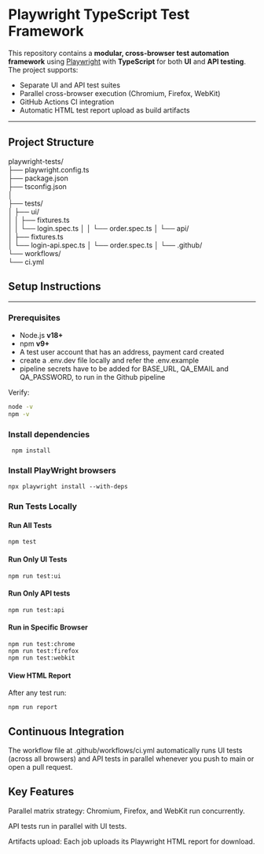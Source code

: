 # Playwright TypeScript Test Framework

This repository contains a **modular, cross-browser test automation framework** using [Playwright](https://playwright.dev/) with **TypeScript** for both **UI** and **API testing**.  
The project supports:
- Separate UI and API test suites
- Parallel cross-browser execution (Chromium, Firefox, WebKit)
- GitHub Actions CI integration
- Automatic HTML test report upload as build artifacts

---

## Project Structure

playwright-tests/  
├── playwright.config.ts  
├── package.json  
├── tsconfig.json  
│  
├── tests/  
│ ├── ui/  
│ │ ├── fixtures.ts  
│ │ └── login.spec.ts
│ │ └── order.spec.ts
│ └── api/  
│ ├── fixtures.ts  
│ └── login-api.spec.ts
│ └── order.spec.ts
│
└── .github/  
└── workflows/  
└── ci.yml  


## Setup Instructions

---
### Prerequisites
- Node.js **v18+**
- npm **v9+**
- A test user account that has an address, payment card created
- create a .env.dev file locally and refer the .env.example
- pipeline secrets have to be added for BASE_URL, QA_EMAIL and QA_PASSWORD, to run in the Github pipeline

Verify:
```bash
node -v
npm -v
```

### Install dependencies
``` npm install```

### Install PlayWright browsers
```
npx playwright install --with-deps
```
### Run Tests Locally
#### Run All Tests
```
npm test
```
#### Run Only UI Tests
```
npm run test:ui

```
#### Run Only API tests
```
npm run test:api
```
#### Run in Specific Browser
```
npm run test:chrome
npm run test:firefox
npm run test:webkit

```
#### View HTML Report
After any test run:
```
npm run report

```

## Continuous Integration
The workflow file at
.github/workflows/ci.yml
automatically runs UI tests (across all browsers) and API tests in parallel whenever you push to main or open a pull request.  


## Key Features

Parallel matrix strategy: Chromium, Firefox, and WebKit run concurrently.  

API tests run in parallel with UI tests.  

Artifacts upload: Each job uploads its Playwright HTML report for download.  